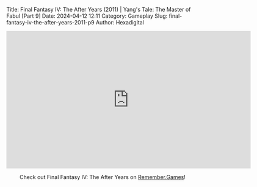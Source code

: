 Title: Final Fantasy IV: The After Years (2011) | Yang's Tale: The Master of Fabul [Part 9]
Date: 2024-04-12 12:11
Category: Gameplay
Slug: final-fantasy-iv-the-after-years-2011-p9
Author: Hexadigital

<center><iframe src="https://www.youtube.com/embed/vQ2lqP320f4?feature=oembed" allow="accelerometer; autoplay; encrypted-media; gyroscope; picture-in-picture" width="640" height="360" frameborder="0"></iframe>

Check out Final Fantasy IV: The After Years on [Remember.Games](https://remember.games/game/7757/final-fantasy-iv-the-complete-collection/)!</center>